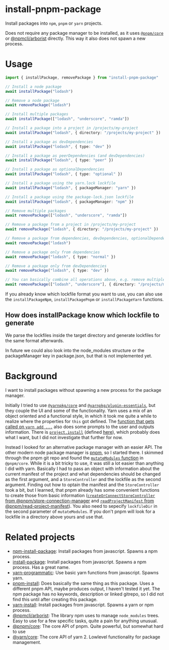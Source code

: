 # install-pnpm-package

Install packages into `npm`, `pnpm` or `yarn` projects.

Does not require any package manager to be installed, as it uses
[`@pnpm/core`](https://github.com/pnpm/pnpm/tree/main/packages/core#readme) or
[@npmcli/arborist](https://github.com/npm/cli/tree/latest/workspaces/arborist#readme) directly. This way it also does
not spawn a new process.

# Usage

```typescript
import { installPackage, removePackage } from "install-pnpm-package"

// Install a node package
await installPackage("lodash")

// Remove a node package
await removePackage("lodash")

// Install multiple packages
await installPackage(["lodash", "underscore", "ramda"])

// Install a package into a project in /projects/my-project
await installPackage("lodash", { directory: "/projects/my-project" })

// Install a package as devDependencies
await installPackage("lodash", { type: "dev" })

// Install a package as peerDependencies (and devDependencies)
await installPackage("lodash", { type: "peer" })

// Install a package as optionalDependencies
await installPackage("lodash", { type: "optional" })

// Install a package using the yarn.lock lockfile
await installPackage("lodash", { packageManager: "yarn" })

// Install a package using the package-lock.json lockfile
await installPackage("lodash", { packageManager: "npm" })

// Remove multiple packages
await removePackage(["lodash", "underscore", "ramda"])

// Remove a package from a project in /projects/my-project
await removePackage("lodash", { directory: "/projects/my-project" })

// Remove a package from dependencies, devDependencies, optionalDependencies and peerDependencies
await removePackage("lodash")

// Remove a package only from dependencies
await removePackage("lodash", { type: "normal" })

// Remove a package only from devDependencies
await removePackage("lodash", { type: "dev" })

// You can basically combine all operations above, e.g. remove multiple modules from devDependencies from a package in /projects/my-project
await removePackage(["lodash", "underscore"], { directory: "/projects/my-project", type: "dev" })
```

If you already know which lockfile format you want to use, you can also use the `installPackageNpm`,
`installPackagePnpm` or `installPackageYarn` functions.

## How does installPackage know which lockfile to generate

We parse the lockfiles inside the target directory and generate lockfiles for the same format afterwards.

In future we could also look into the node_modules structure or the packageManager key in package.json, but that is not
implemented yet.

# Background

I want to install packages without spawning a new process for the package manager.

Initially I tried to use [`@yarnpkg/core`](https://github.com/yarnpkg/berry/tree/master/packages/yarnpkg-core) and
[`@yarnpkg/plugin-essentials`](https://github.com/yarnpkg/berry/tree/master/packages/plugin-essentials), but they couple
the UI and some of the functionality. Yarn uses a mix of an object oriented and a functional style, in which it took me
quite a while to realize where the properties for `this` got defined. The
[function that gets called on `yarn add ...`](https://github.com/yarnpkg/berry/blob/master/packages/plugin-essentials/sources/commands/add.ts#L122-L327)
also does some prompts to the user and outputs information. There is
[`project.install`](https://github.com/yarnpkg/berry/blob/master/packages/plugin-essentials/sources/commands/add.ts#L323)
(defined [here](https://github.com/yarnpkg/berry/blob/master/packages/yarnpkg-core/sources/Project.ts#L1499)), which
probably does what I want, but I did not investigate that further for now.

Instead I looked for an alternative package manager with an easier API. The other modern node package manager is
[pnpm](https://github.com/pnpm/pnpm), so I started there. I skimmed through the pnpm git repo and found the
[`mutateModules` function](https://github.com/pnpm/pnpm/blob/main/packages/core/src/install/index.ts#L157) in
`@pnpm/core`. While it is a bit tricky to use, it was still a lot easier than anything I did with yarn. Basically I had
to pass an object with information about the current manifest of the project and what dependencies should be changed as
the first argument, and a `StoreController` and the lockfile as the second argument. Finding out how to optain the
manifest and the `StoreController` took a bit, but I learned, that pnpm already has some convenient functions to create
those from basic information
([`createOrConnectStoreController` from @pnpm/store-connection-manager](https://github.com/pnpm/pnpm/blob/main/packages/store-connection-manager/src/index.ts#L41)
and
[`readProjectManifest` from @pnpm/read-project-manifest](https://github.com/pnpm/pnpm/blob/main/packages/read-project-manifest/src/index.ts#L30)).
You also need to sepecify `lockfileDir` in the second parameter of `mutateModules`. If you don't pnpm will look for a
lockfile in a directory above yours and use that.

# Related projects

- [npm-install-package](https://github.com/yoshuawuyts/npm-install-package): Install packages from javascript. Spawns a
  npm process.
- [install-package](https://github.com/1000ch/install-package): Install packages from javascript. Spawns a npm process.
  Has a great name.
- [yarn-programmatic](https://github.com/tristanMatthias/yarn-programmatic): Use basic yarn functions from javascript.
  Spawns yarn.
- [pnpm-install](https://www.npmjs.com/package/pnpm-install): Does basically the same thing as this package. Uses a
  different pnpm API, maybe produces output, I haven't tested it yet. The npm package has no keywords, description or
  linked gitrepo, so I did not find this until after creating this package.
- [yarn-install](https://github.com/egoist/yarn-install): Install packages from javascript. Spawns a yarn or npm
  process.
- [@npmcli/arborist](https://github.com/npm/cli/tree/latest/workspaces/arborist): The library npm uses to manage
  `node_modules` trees. Easy to use for a few specific tasks, quite a pain for anything unusual.
- [@pnpm/core](https://github.com/pnpm/pnpm/tree/main/packages/core): The core API of pnpm. Quite powerful, but somewhat
  hard to use
- [@yarn/core](https://github.com/pnpm/pnpm/tree/main/packages/core): The core API of yarn 2. Lowlevel functionality for
  package management.

